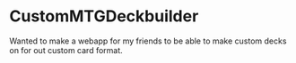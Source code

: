 # CustomMTGDeckbuilder
Wanted to make a webapp for my friends to be able to make custom decks on for out custom card format.
